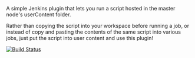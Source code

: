 A simple Jenkins plugin that lets you run a script hosted in the master node's userContent folder.

Rather than copying the script into your workspace before running a job, or instead of copy and pasting the contents of the same script into various jobs, just put the script into user content and use this plugin!

[![Build Status](https://buildhive.cloudbees.com/job/JoelJ/job/ScriptPlugin/badge/icon)](https://buildhive.cloudbees.com/job/JoelJ/job/ScriptPlugin/)
